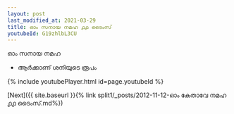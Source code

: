 ```yaml
---
layout: post
last_modified_at: 2021-03-29
title: ഓം സനായ നമഹ ൧൧ ടൈംസ്
youtubeId: G19zhlbL3CU
---
```

 
 
 ഓം സനായ നമഹ 
 
 -  ആർക്കാണ് ശനിയുടെ രൂപം 
 
  
 
  
 
 
 
 
 
 


{% include youtubePlayer.html id=page.youtubeId %}
 
[Next]({{ site.baseurl }}{% link  split1/_posts/2012-11-12-ഓം കേതാവേ നമഹ ൧൧ ടൈംസ്.md%})
 
